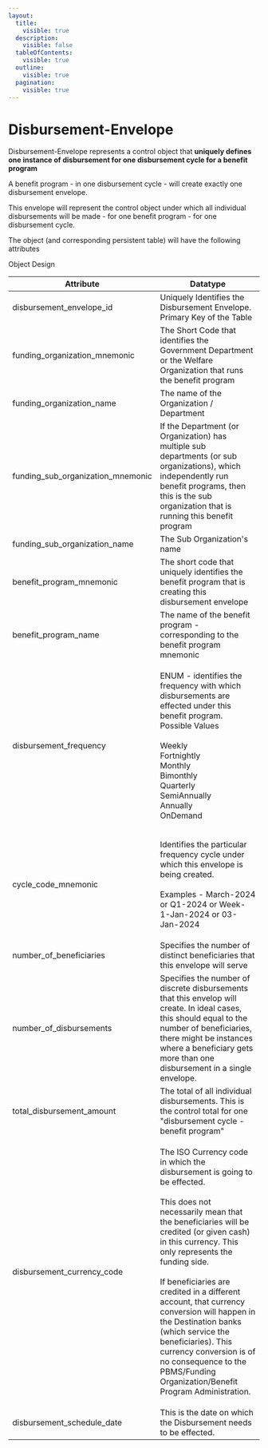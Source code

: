 ```yaml
---
layout:
  title:
    visible: true
  description:
    visible: false
  tableOfContents:
    visible: true
  outline:
    visible: true
  pagination:
    visible: true
---
```


# Disbursement-Envelope

Disbursement-Envelope represents a control object that **uniquely defines one instance of disbursement for one disbursement cycle for a benefit program**

A benefit program - in one disbursement cycle - will create exactly one disbursement envelope.

This envelope will represent the control object under which all individual disbursements will be made - for one benefit program - for one disbursement cycle.

The object (and corresponding persistent table) will have the following attributes

Object Design



| Attribute                            | Datatype                                                                                                                                                                                                                                                                                                                                                                                                                                                                                                            |
| ------------------------------------ | ------------------------------------------------------------------------------------------------------------------------------------------------------------------------------------------------------------------------------------------------------------------------------------------------------------------------------------------------------------------------------------------------------------------------------------------------------------------------------------------------------------------- |
| disbursement\_envelope\_id           | Uniquely Identifies the Disbursement Envelope. Primary Key of the Table                                                                                                                                                                                                                                                                                                                                                                                                                                             |
| funding\_organization\_mnemonic      | The Short Code that identifies the Government Department or the Welfare Organization that runs the benefit program                                                                                                                                                                                                                                                                                                                                                                                                  |
| funding\_organization\_name          | The name of the Organization / Department                                                                                                                                                                                                                                                                                                                                                                                                                                                                           |
| funding\_sub\_organization\_mnemonic | If the Department (or Organization) has multiple sub departments (or sub organizations), which independently run benefit programs, then this is the sub organization that is running this benefit program                                                                                                                                                                                                                                                                                                           |
| funding\_sub\_organization\_name     | The Sub Organization's name                                                                                                                                                                                                                                                                                                                                                                                                                                                                                         |
| benefit\_program\_mnemonic           | The short code that uniquely identifies the benefit program that is creating this disbursement envelope                                                                                                                                                                                                                                                                                                                                                                                                             |
| benefit\_program\_name               | The name of the benefit program - corresponding to the benefit program mnemonic                                                                                                                                                                                                                                                                                                                                                                                                                                     |
| disbursement\_frequency              | <p>ENUM - identifies the frequency with which disbursements are effected under this benefit program. Possible Values<br><br>Weekly<br>Fortnightly<br>Monthly<br>Bimonthly<br>Quarterly<br>SemiAnnually<br>Annually<br>OnDemand</p>                                                                                                                                                                                                                                                                                  |
| cycle\_code\_mnemonic                | <p>Identifies the particular frequency cycle under which this envelope is being created. <br><br>Examples - March-2024 or Q1-2024 or Week-1-Jan-2024 or 03-Jan-2024</p>                                                                                                                                                                                                                                                                                                                                             |
| number\_of\_beneficiaries            | Specifies the number of distinct beneficiaries that this envelope will serve                                                                                                                                                                                                                                                                                                                                                                                                                                        |
| number\_of\_disbursements            | Specifies the number of discrete disbursements that this envelop will create. In ideal cases, this should equal to the number of beneficiaries, there might be instances where a beneficiary gets more than one disbursement in a single envelope.                                                                                                                                                                                                                                                                  |
| total\_disbursement\_amount          | The total of all individual disbursements. This is the control total for one "disbursement cycle - benefit program"                                                                                                                                                                                                                                                                                                                                                                                                 |
| disbursement\_currency\_code         | <p>The ISO Currency code in which the disbursement is going to be effected.<br><br>This does not necessarily mean that the beneficiaries will be credited (or given cash) in this currency. This only represents the funding side.<br><br>If beneficiaries are credited in a different account, that currency conversion will happen in the Destination banks (which service the beneficiaries). This currency conversion is of no consequence to the PBMS/Funding Organization/Benefit Program Administration.</p> |
| disbursement\_schedule\_date         | This is the date on which the Disbursement needs to be effected.                                                                                                                                                                                                                                                                                                                                                                                                                                                    |


